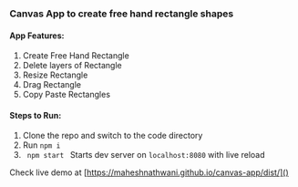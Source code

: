 ### Canvas App to create free hand rectangle shapes
#### App Features:
 1. Create Free Hand Rectangle
 2. Delete layers of Rectangle
 3. Resize Rectangle
 4. Drag Rectangle
 5. Copy Paste Rectangles
 
#### Steps to Run:
 1. Clone the repo and switch to the code directory
 2. Run <code>npm i </code> 
3.   <code> npm start </code> Starts dev server on
     <code>localhost:8080</code> with live reload
 
Check live demo at [https://maheshnathwani.github.io/canvas-app/dist/]() 
